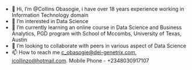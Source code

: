 - 👋 Hi, I’m @Collins Obasogie, i have over 18 years experience working in Information Technology domain
- 👀 I’m interested in Data Science
- 🌱 I’m currently learning an online course in Data Science and Business Analytics, PGD program  with School of Mccombs, University of Texas, Austin
- 💞️ I’m looking to collaborate with peers in various aspect of Data Science
- 📫 How to reach me c_obasogie@dei-genetrix.com, jcollinzo@hotmail.com. Mobile Phone - +2348030917107

<!---
Collinzo/Collinzo is a ✨ special ✨ repository because its `README.md` (this file) appears on your GitHub profile.
You can click the Preview link to take a look at your changes.
--->
